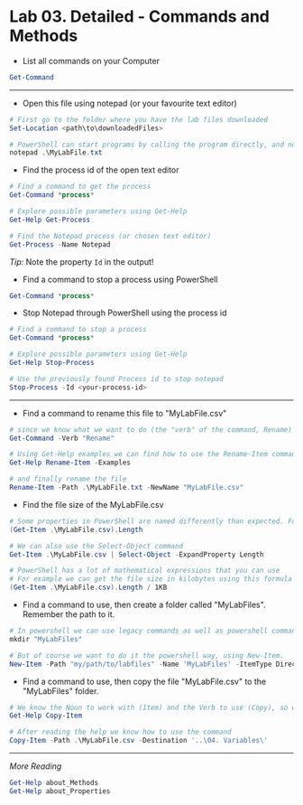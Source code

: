 # Lab 03. Detailed - Commands and Methods

- List all commands on your Computer

```PowerShell
Get-Command
```

---

- Open this file using notepad (or your favourite text editor)

```PowerShell
# First go to the folder where you have the lab files downloaded
Set-Location <path\to\downloadedFiles>

# PowerShell can start programs by calling the program directly, and notepad accepts the filename as input
notepad .\MyLabFile.txt
```

- Find the process id of the open text editor

```PowerShell
# Find a command to get the process
Get-Command *process*

# Explore possible parameters using Get-Help
Get-Help Get-Process

# Find the Notepad process (or chosen text editor)
Get-Process -Name Notepad
```

*Tip:* Note the property `Id` in the output!

- Find a command to stop a process using PowerShell

```PowerShell
Get-Command *process*
```

- Stop Notepad through PowerShell using the process id

```PowerShell
# Find a command to stop a process
Get-Command *process*

# Explore possible parameters using Get-Help
Get-Help Stop-Process

# Use the previously found Process id to stop notepad
Stop-Process -Id <your-process-id>
```

---

- Find a command to rename this file to "MyLabFile.csv"

```PowerShell
# since we know what we want to do (the "verb" of the command, Rename) we can use that to search for commands
Get-Command -Verb "Rename"

# Using Get-Help examples we can find how to use the Rename-Item command
Get-Help Rename-Item -Examples

# and finally rename the file
Rename-Item -Path .\MyLabFile.txt -NewName "MyLabFile.csv"
```

- Find the file size of the MyLabFile.csv

```PowerShell
# Some properties in PowerShell are named differently than expected. For example there is no such thing as "file size" on a file object, instead there is a length property
(Get-Item .\MyLabFile.csv).Length

# We can also use the Select-Object command
Get-Item .\MyLabFile.csv | Select-Object -ExpandProperty Length

# PowerShell has a lot of mathematical expressions that you can use
# For example we can get the file size in kilobytes using this formula
(Get-Item .\MyLabFile.csv).Length / 1KB
```

- Find a command to use, then create a folder called "MyLabFiles". Remember the path to it.

```PowerShell
# In powershell we can use legacy commands as well as powershell commands. We can either create a directory the old DOS way
mkdir "MyLabFiles"

# But of course we want to do it the powershell way, using New-Item.
New-Item -Path "my/path/to/labfiles" -Name 'MyLabFiles' -ItemType Directory
```

- Find a command to use, then copy the file "MyLabFile.csv" to the "MyLabFiles" folder.

```PowerShell
# We know the Noun to work with (Item) and the Verb to use (Copy), so we can look at the help of the command
Get-Help Copy-Item

# After reading the help we know how to use the command
Copy-Item -Path .\MyLabFile.csv -Destination '..\04. Variables\'
```

---

*More Reading*

```PowerShell
Get-Help about_Methods
Get-Help about_Properties
```
